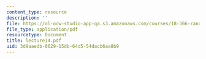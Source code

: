 ```yaml
---
content_type: resource
description: ''
file: https://ol-ocw-studio-app-qa.s3.amazonaws.com/courses/18-366-random-walks-and-diffusion-fall-2006/3d9aaedb062915db64d554dacb6aa8b9_lecture14.pdf
file_type: application/pdf
resourcetype: Document
title: lecture14.pdf
uid: 3d9aaedb-0629-15db-64d5-54dacb6aa8b9
---
```


